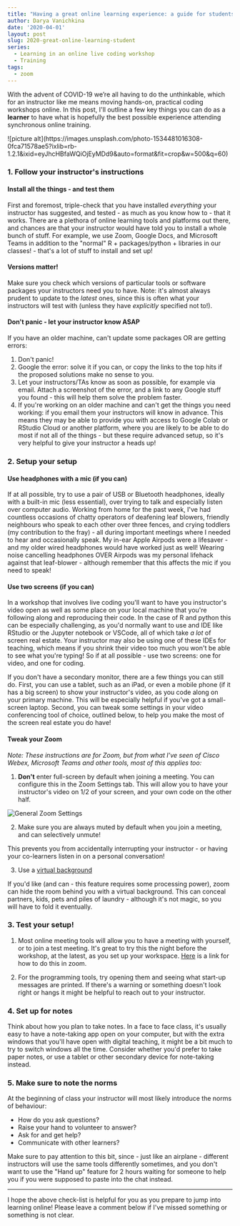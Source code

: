 ```yaml
---
title: "Having a great online learning experience: a guide for students"
author: Darya Vanichkina
date: '2020-04-01'
layout: post
slug: 2020-great-online-learning-student
series:
  - Learning in an online live coding workshop
  - Training
tags:
  - zoom
---
```


With the advent of COVID-19 we’re all having to do the unthinkable, which for an instructor like me means moving hands-on, practical coding workshops online. In this post, I'll outline a few key things you can do as a **learner** to have what is hopefully the best possible experience attending synchronous online training.

<p align="centre">
![picture alt](https://images.unsplash.com/photo-1534481016308-0fca71578ae5?ixlib=rb-1.2.1&ixid=eyJhcHBfaWQiOjEyMDd9&auto=format&fit=crop&w=500&q=60)
</p>

### 1. Follow your instructor's instructions
#### Install all the things - and test them
First and foremost, triple-check that you have installed *everything* your instructor has suggested, and tested - as much as you know how to - that it works. There are a plethora of online learning tools and platforms out there, and chances are that your instructor would have told you to install a whole bunch of stuff. For example, we use Zoom, Google Docs, and Microsoft Teams in addition to the "normal" R + packages/python + libraries in our classes! - that's a lot of stuff to install and set up!

#### Versions matter!
Make sure you check which versions of particular tools or software packages your instructors need you to have. Note: it's almost always prudent to update to the *latest* ones, since this is often what your instructors will test with (unless they have *explicitly* specified not to!). 

#### Don't panic - let your instructor know ASAP
If you have an older machine, can't update some packages OR are getting errors:

1. Don't panic!
2. Google the error: solve it if you can, or copy the links to the top hits if the proposed solutions make no sense to you.
3. Let your instructors/TAs know as soon as possible, for example via email. Attach a screenshot of the error, and a link to any Google stuff you found - this will help them solve the problem faster.
4. If you're working on an older machine and can't get the things you need working: if you email them your instructors will know in advance. This means they may be able to provide you with access to Google Colab or RStudio Cloud or another platform, where you are likely to be able to do most if not all of the things - but these require advanced setup, so it's very helpful to give your instructor a heads up!
  
### 2. Setup your setup
#### Use headphones with a mic (if you can)

If at all possible, try to use a pair of USB or Bluetooth headphones, ideally with a built-in mic (less essential), over trying to talk and especially listen over computer audio. Working from home for the past week, I've had countless occasions of chatty operators of deafening leaf blowers, friendly neighbours who speak to each other over three fences, and crying toddlers (my contribution to the fray) - all during important meetings where I needed to hear and occasionally speak. My in-ear Apple Airpods were a lifesaver - and my older wired headphones would have worked just as well! Wearing noise cancelling headphones OVER Airpods was my personal lifehack against that leaf-blower - although remember that this affects the mic if you need to speak!

#### Use two screens (if you can)
In a workshop that involves live coding you'll want to have you instructor's video open as well as some place on your local machine that you're following along and reproducing their code. In the case of R and python this can be especially challenging, as you'd normally want to use and IDE like RStudio or the Jupyter notebook or VSCode, all of which take *a lot* of screen real estate. Your instructor may also be using one of these IDEs for teaching, which means if you shrink their video too much you won't be able to see what you're typing! So if at all possible - use two screens: one for video, and one for coding.

If you don't have a secondary monitor, there are a few things you can still do. First, you can use a tablet, such as an iPad, or even a mobile phone (if it has a big screen) to show your instructor's video, as you code along on your primary machine. This will be especially helpful if you've got a small-screen laptop. Second, you can tweak some settings in your video conferencing tool of choice, outlined below, to help you make the most of the screen real estate you do have!

#### Tweak your Zoom

*Note: These instructions are for Zoom, but from what I've seen of Cisco Webex, Microsoft Teams and other tools, most of this applies too:*

1. **Don't** enter full-screen by default when joining a meeting. You can configure this in the Zoom Settings tab. This will allow you to have your instructor's video on 1/2 of your screen, and your own code on the other half.

![General Zoom Settings](../../2003_zoomsettingsGeneral.png)


2. Make sure you are always muted by default when you join a meeting, and can selectively unmute!

This prevents you from accidentally interrupting your instructor - or having your co-learners listen in on a personal conversation!


3. Use a [virtual background](https://support.zoom.us/hc/en-us/articles/210707503-Virtual-Background) 

If you'd like (and can - this feature requires some processing power), zoom can hide the room behind you with a virtual background. This can conceal partners, kids, pets and piles of laundry - although it's not magic, so you will have to fold it eventually. 

### 3. Test your setup!

1. Most online meeting tools will allow you to have a meeting with yourself, or to join a test meeting. It's great to try this the night before the workshop, at the latest, as you set up your workspace. [Here](https://support.zoom.us/hc/en-us/articles/201362283-Testing-computer-or-device-audio) is a link for how to do this in zoom.

2. For the programming tools, try opening them and seeing what start-up messages are printed. If there's a warning or something doesn't look right or hangs it might be helpful to reach out to your instructor. 

### 4. Set up for notes 

Think about how you plan to take notes. In a face to face class, it's usually easy to have a note-taking app open on your computer, but with the extra windows that you'll have open with digital teaching, it might be a bit much to try to switch windows all the time. Consider whether you'd prefer to take paper notes, or use a tablet or other secondary device for note-taking instead.

### 5. Make sure to note the norms

At the beginning of class your instructor will most likely introduce the norms of behaviour: 

- How do you ask questions? 
- Raise your hand to volunteer to answer? 
- Ask for and get help? 
- Communicate with other learners?

Make sure to pay attention to this bit, since - just like an airplane - different instructors will use the same tools differently sometimes, and you don't want to use the "Hand up" feature for 2 hours waiting for someone to help you if you were supposed to paste into the chat instead. 


***

I hope the above check-list is helpful for you as you prepare to jump into learning online! Please leave a comment below if I've missed something or something is not clear.















